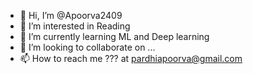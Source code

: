 - 👋 Hi, I’m @Apoorva2409
- 👀 I’m interested in Reading
- 🌱 I’m currently learning ML and Deep learning
- 💞️ I’m looking to collaborate on ...
- 📫 How to reach me ??? at pardhiapoorva@gmail.com

<!---
Apoorva2409/Apoorva2409 is a ✨ special ✨ repository because its `README.md` (this file) appears on your GitHub profile.
You can click the Preview link to take a look at your changes.
--->
